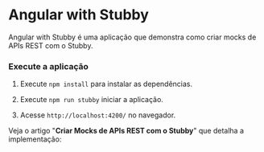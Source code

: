 
# Angular with Stubby

  

Angular with Stubby é uma aplicação que demonstra como criar mocks de APIs REST com o Stubby.

  

### Execute a aplicação
1.  Execute `npm install` para instalar as dependências.
    
2.  Execute `npm run stubby` iniciar a aplicação.
     
3.  Acesse  `http://localhost:4200/` no navegador.

  
  
Veja o artigo "**Criar Mocks de APIs REST com o Stubby**" que detalha a implementação: 